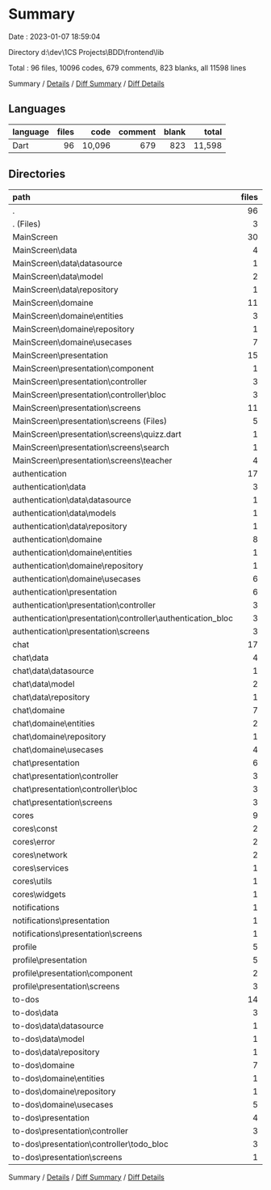 # Summary

Date : 2023-01-07 18:59:04

Directory d:\\dev\\1CS Projects\\BDD\\frontend\\lib

Total : 96 files,  10096 codes, 679 comments, 823 blanks, all 11598 lines

Summary / [Details](details.md) / [Diff Summary](diff.md) / [Diff Details](diff-details.md)

## Languages
| language | files | code | comment | blank | total |
| :--- | ---: | ---: | ---: | ---: | ---: |
| Dart | 96 | 10,096 | 679 | 823 | 11,598 |

## Directories
| path | files | code | comment | blank | total |
| :--- | ---: | ---: | ---: | ---: | ---: |
| . | 96 | 10,096 | 679 | 823 | 11,598 |
| . (Files) | 3 | 70 | 206 | 45 | 321 |
| MainScreen | 30 | 5,010 | 268 | 309 | 5,587 |
| MainScreen\\data | 4 | 327 | 37 | 46 | 410 |
| MainScreen\\data\\datasource | 1 | 159 | 6 | 19 | 184 |
| MainScreen\\data\\model | 2 | 82 | 31 | 17 | 130 |
| MainScreen\\data\\repository | 1 | 86 | 0 | 10 | 96 |
| MainScreen\\domaine | 11 | 213 | 17 | 56 | 286 |
| MainScreen\\domaine\\entities | 3 | 118 | 17 | 23 | 158 |
| MainScreen\\domaine\\repository | 1 | 17 | 0 | 5 | 22 |
| MainScreen\\domaine\\usecases | 7 | 78 | 0 | 28 | 106 |
| MainScreen\\presentation | 15 | 4,470 | 214 | 207 | 4,891 |
| MainScreen\\presentation\\component | 1 | 77 | 1 | 3 | 81 |
| MainScreen\\presentation\\controller | 3 | 340 | 25 | 45 | 410 |
| MainScreen\\presentation\\controller\\bloc | 3 | 340 | 25 | 45 | 410 |
| MainScreen\\presentation\\screens | 11 | 4,053 | 188 | 159 | 4,400 |
| MainScreen\\presentation\\screens (Files) | 5 | 1,326 | 27 | 54 | 1,407 |
| MainScreen\\presentation\\screens\\quizz.dart | 1 | 446 | 45 | 10 | 501 |
| MainScreen\\presentation\\screens\\search | 1 | 313 | 17 | 15 | 345 |
| MainScreen\\presentation\\screens\\teacher | 4 | 1,968 | 99 | 80 | 2,147 |
| authentication | 17 | 1,509 | 10 | 169 | 1,688 |
| authentication\\data | 3 | 292 | 1 | 42 | 335 |
| authentication\\data\\datasource | 1 | 183 | 1 | 24 | 208 |
| authentication\\data\\models | 1 | 34 | 0 | 4 | 38 |
| authentication\\data\\repository | 1 | 75 | 0 | 14 | 89 |
| authentication\\domaine | 8 | 94 | 1 | 44 | 139 |
| authentication\\domaine\\entities | 1 | 19 | 0 | 4 | 23 |
| authentication\\domaine\\repository | 1 | 12 | 1 | 14 | 27 |
| authentication\\domaine\\usecases | 6 | 63 | 0 | 26 | 89 |
| authentication\\presentation | 6 | 1,123 | 8 | 83 | 1,214 |
| authentication\\presentation\\controller | 3 | 221 | 0 | 48 | 269 |
| authentication\\presentation\\controller\\authentication_bloc | 3 | 221 | 0 | 48 | 269 |
| authentication\\presentation\\screens | 3 | 902 | 8 | 35 | 945 |
| chat | 17 | 822 | 83 | 114 | 1,019 |
| chat\\data | 4 | 198 | 24 | 36 | 258 |
| chat\\data\\datasource | 1 | 105 | 4 | 14 | 123 |
| chat\\data\\model | 2 | 44 | 20 | 15 | 79 |
| chat\\data\\repository | 1 | 49 | 0 | 7 | 56 |
| chat\\domaine | 7 | 91 | 6 | 29 | 126 |
| chat\\domaine\\entities | 2 | 37 | 2 | 8 | 47 |
| chat\\domaine\\repository | 1 | 11 | 4 | 5 | 20 |
| chat\\domaine\\usecases | 4 | 43 | 0 | 16 | 59 |
| chat\\presentation | 6 | 533 | 53 | 49 | 635 |
| chat\\presentation\\controller | 3 | 191 | 13 | 26 | 230 |
| chat\\presentation\\controller\\bloc | 3 | 191 | 13 | 26 | 230 |
| chat\\presentation\\screens | 3 | 342 | 40 | 23 | 405 |
| cores | 9 | 198 | 14 | 41 | 253 |
| cores\\const | 2 | 10 | 0 | 1 | 11 |
| cores\\error | 2 | 22 | 1 | 15 | 38 |
| cores\\network | 2 | 33 | 0 | 10 | 43 |
| cores\\services | 1 | 83 | 12 | 11 | 106 |
| cores\\utils | 1 | 5 | 0 | 0 | 5 |
| cores\\widgets | 1 | 45 | 1 | 4 | 50 |
| notifications | 1 | 69 | 0 | 6 | 75 |
| notifications\\presentation | 1 | 69 | 0 | 6 | 75 |
| notifications\\presentation\\screens | 1 | 69 | 0 | 6 | 75 |
| profile | 5 | 800 | 32 | 33 | 865 |
| profile\\presentation | 5 | 800 | 32 | 33 | 865 |
| profile\\presentation\\component | 2 | 215 | 6 | 9 | 230 |
| profile\\presentation\\screens | 3 | 585 | 26 | 24 | 635 |
| to-dos | 14 | 1,618 | 66 | 106 | 1,790 |
| to-dos\\data | 3 | 172 | 2 | 22 | 196 |
| to-dos\\data\\datasource | 1 | 87 | 2 | 10 | 99 |
| to-dos\\data\\model | 1 | 24 | 0 | 4 | 28 |
| to-dos\\data\\repository | 1 | 61 | 0 | 8 | 69 |
| to-dos\\domaine | 7 | 80 | 1 | 27 | 108 |
| to-dos\\domaine\\entities | 1 | 15 | 1 | 4 | 20 |
| to-dos\\domaine\\repository | 1 | 10 | 0 | 3 | 13 |
| to-dos\\domaine\\usecases | 5 | 55 | 0 | 20 | 75 |
| to-dos\\presentation | 4 | 1,366 | 63 | 57 | 1,486 |
| to-dos\\presentation\\controller | 3 | 146 | 11 | 23 | 180 |
| to-dos\\presentation\\controller\\todo_bloc | 3 | 146 | 11 | 23 | 180 |
| to-dos\\presentation\\screens | 1 | 1,220 | 52 | 34 | 1,306 |

Summary / [Details](details.md) / [Diff Summary](diff.md) / [Diff Details](diff-details.md)